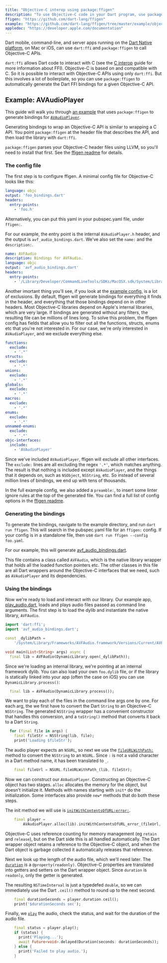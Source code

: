 ```yaml
---
title: "Objective-C interop using package:ffigen"
description: "To use Objective-C code in your Dart program, use package:ffigen."
ffigen: "https://github.com/dart-lang/ffigen"
example: "https://github.com/dart-lang/ffigen/tree/master/example/objective_c"
appledoc: "https://developer.apple.com/documentation"
---
```


Dart mobile, command-line, and server apps
running on the [Dart Native platform](/overview#platform), on Mac or iOS,
can use `dart:ffi` and `package:ffigen` to call Objective-C APIs.

`dart:ffi` allows Dart code to interact with C (see the [C interop](
/guides/libraries/c-interop) guide for more information about FFI).
Objective-C is based on and compatible with C. So it is possible to
interact with Objective-C APIs using only `dart:ffi`. But this involves a lot
of boilerplate, so you can use `package:ffigen` to automatically generate
the Dart FFI bindings for a given Objective-C API.

## Example: AVAudioPlayer

This guide will walk you through [an example]({{page.example}}) that uses
`package:ffigen` to generate bindings for [`AVAudioPlayer`](
{{page.appledoc}}/avfaudio/avaudioplayer?language=objc).

Generating bindings to wrap an Objective-C API is similar to wrapping a C API.
You point `package:ffigen` at the header file that describes the API, and then
load the library with `dart:ffi`.

`package:ffigen` parses your Objective-C header files using LLVM, so you'll
need to install that first. See the [ffigen readme](
{{page.ffigen}}#installing-llvm) for details.

### The config file

The first step is to configure ffigen. A minimal config file for Objective-C
looks like this:

```yaml
language: objc
output: 'foo_bindings.dart'
headers:
  entry-points:
    - 'foo.h'
```

Alternatively, you can put this yaml in your pubspec.yaml file, under
`ffigen:`.

For our example, the entry point is the internal `AVAudioPlayer.h` header, and
the output is `avf_audio_bindings.dart`. We've also set the `name:` and the
`description:`.

```yaml
name: AVFAudio
description: Bindings for AVFAudio.
language: objc
output: 'avf_audio_bindings.dart'
headers:
  entry-points:
    - '/Library/Developer/CommandLineTools/SDKs/MacOSX.sdk/System/Library/Frameworks/AVFAudio.framework/Headers/AVAudioPlayer.h'
```

Another imortant thing you'll see, if you look at the
[example config]({{page.example}}/pubspec.yaml), is a lot of exclusions.
By default, ffigen will generate bindings for everything it finds
in the header, and everything that those bindings depend on in other
headers. Most Objective-C libraries depend on Apple's internal
libraries, which are very large. If bindings are generated without any
filters, the resulting file can be millions of lines long. To solve this
problem, the ffigen config has fields that allow you to filter out
all the functions, structs, enums etc that you're not interested in.
For our case, we're only interested in `AVAudioPlayer`, and we exclude
everything else.

```yaml
functions:
  exclude:
    - '.*'
structs:
  exclude:
    - '.*'
unions:
  exclude:
    - '.*'
globals:
  exclude:
    - '.*'
macros:
  exclude:
    - '.*'
enums:
  exclude:
    - '.*'
unnamed-enums:
  exclude:
    - '.*'
objc-interfaces:
  include:
    - 'AVAudioPlayer'
```

Since we've included `AVAudioPlayer`, ffigen will exclude all other interfaces.
The `exclude:` lines are all excluding the regex `'.*'`, which matches anything.
The result is that nothing is included except `AVAudioPlayer`, and the
things that it depends on, such as `NSObject`, `NSString`, etc. So instead
of several million lines of bindings, we end up with tens of thousands.

In the full example config, we also added a `preamble:`, to insert some linter
ignore rules at the top of the generated file. You can find a full list of
config options in the [ffigen readme]({{page.ffigen}}#configurations).

### Generating the bindings

To generate the bindings, navigate to the example directory, and run
`dart run ffigen`. This will search in the pubspec.yaml file for an `ffigen:`
config. If your config is in a standalone file, then use
`dart run ffigen --config foo.yaml`.

For our example, this will generate
[avf_audio_bindings.dart]({{page.example}}/avf_audio_bindings.dart).

This file contains a class called `AVFAudio`, which is the native library
wrapper that holds all the loaded function pointers etc. The other classes
in this file are all Dart wrappers around the Objective-C interfaces that
we need, such as `AVAudioPlayer` and its dependencies.

### Using the bindings

Now we're ready to load and interact with our library. Our example app,
[play_audio.dart]({{page.example}}/play_audio.dart), loads and plays
audio files passed as command line arguments.
The first step is to load the dylib and instantiate the native
library, `AVFAudio`.

```dart
import 'dart:ffi';
import 'avf_audio_bindings.dart';

const _dylibPath =
    '/System/Library/Frameworks/AVFAudio.framework/Versions/Current/AVFAudio';

void main(List<String> args) async {
  final lib = AVFAudio(DynamicLibrary.open(_dylibPath));
```

Since we're loading an internal library, we're pointing at an internal
framework dylib. You can also load your own `foo.dylib` file, or if the
library is statically linked into your app (often the case on iOS) you
can use `DynamicLibrary.process()`:

```dart
  final lib = AVFAudio(DynamicLibrary.process());
```

We want to play each of the files in the command line args one by one.
For each arg, the we first have to convert the Dart `String` to an
Objective-C `NSString`. The generated `NSString` wrapper has a convenient
constructor that handles this conversion, and a `toString()` method that
converts it back to a Dart `String`.

```dart
  for (final file in args) {
    final fileStr = NSString(lib, file);
    print('Loading $fileStr');
```

The audio player expects an `NSURL`, so next we use the [`fileURLWithPath:`](
{{page.appledoc}}/foundation/nsurl/1410828-fileurlwithpath?language=objc)
method to convert the `NSString` to an `NSURL`. Since `:` is not a
valid character in a Dart method name, it has been translated to `_`.

```dart
    final fileUrl = NSURL.fileURLWithPath_(lib, fileStr);
```

Now we can construct our `AVAudioPlayer`. Constructing an Objective-C
object has two stages. `alloc` allocates the memory for the object, but
doesn't initialize it. Methods with names starting with `init*` do the
initialization. Some interfaces also provide `new*` methods that do
both these steps.

The init method we will use is [`initWithContentsOfURL:error:`](
{{page.appledoc}}/avfaudio/avaudioplayer/1387281-initwithcontentsofurl?language=objc).

```dart
    final player =
        AVAudioPlayer.alloc(lib).initWithContentsOfURL_error_(fileUrl, nullptr);
```

Objective-C uses reference counting for memory management (eg `retain` and
`release`), but on the Dart side this is all handled automatically. The
Dart wrapper object retains a reference to the Objective-C object, and
when the Dart object is garbage collected it automatically releases that
reference.

Next we look up the length of the audio file, which we'll need later.
The [`duration`](
{{page.appledoc}}/avfaudio/avaudioplayer/1388395-duration?language=objc)
is a `@property(readonly)`. Objective-C properties are translated into
getters and setters on the Dart wrapper object. Since `duration` is
`readonly`, only the getter is generated.

The resulting `NSTimeInterval` is just a typedefed `double`, so we can
immediately use the Dart `.ceil()` method to round up to the next second.

```dart
    final durationSeconds = player.duration.ceil();
    print('$durationSeconds sec');
```

Finally, we [`play`](
{{page.appledoc}}/avfaudio/avaudioplayer/1387388-play?language=objc)
the audio, check the status, and wait for the duration of the audio file.

```dart
    final status = player.play();
    if (status) {
      print('Playing...');
      await Future<void>.delayed(Duration(seconds: durationSeconds));
    } else {
      print('Failed to play audio.');
    }
```
